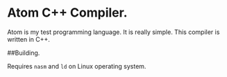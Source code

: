 # Atom C++ Compiler.

Atom is my test programming language. It is really simple. 
This compiler is written in C++.

##Building.

Requires `nasm` and `ld` on Linux operating system.
